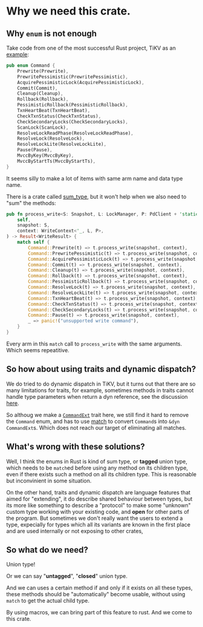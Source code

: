 # Why we need this crate.

## Why `enum` is not enough

Take code from one of the most successful Rust project,
TiKV as an [example](https://github.com/tikv/tikv/blob/fcb2791312203f40167a92bc9bf4c4421e72ecad/src/storage/txn/commands/mod.rs#L75):

```rust
pub enum Command {
    Prewrite(Prewrite),
    PrewritePessimistic(PrewritePessimistic),
    AcquirePessimisticLock(AcquirePessimisticLock),
    Commit(Commit),
    Cleanup(Cleanup),
    Rollback(Rollback),
    PessimisticRollback(PessimisticRollback),
    TxnHeartBeat(TxnHeartBeat),
    CheckTxnStatus(CheckTxnStatus),
    CheckSecondaryLocks(CheckSecondaryLocks),
    ScanLock(ScanLock),
    ResolveLockReadPhase(ResolveLockReadPhase),
    ResolveLock(ResolveLock),
    ResolveLockLite(ResolveLockLite),
    Pause(Pause),
    MvccByKey(MvccByKey),
    MvccByStartTs(MvccByStartTs),
}
```

It seems silly to make a lot of items with same arm name and data type name.

There is a crate called [sum_type](https://docs.rs/sum_type/0.2.0/sum_type), 
but it won't help when we also need to "sum" the methods:

```rust
pub fn process_write<S: Snapshot, L: LockManager, P: PdClient + 'static>(
    self,
    snapshot: S,
    context: WriteContext<'_, L, P>,
) -> Result<WriteResult> {
    match self {
        Command::Prewrite(t) => t.process_write(snapshot, context),
        Command::PrewritePessimistic(t) => t.process_write(snapshot, context),
        Command::AcquirePessimisticLock(t) => t.process_write(snapshot, context),
        Command::Commit(t) => t.process_write(snapshot, context),
        Command::Cleanup(t) => t.process_write(snapshot, context),
        Command::Rollback(t) => t.process_write(snapshot, context),
        Command::PessimisticRollback(t) => t.process_write(snapshot, context),
        Command::ResolveLock(t) => t.process_write(snapshot, context),
        Command::ResolveLockLite(t) => t.process_write(snapshot, context),
        Command::TxnHeartBeat(t) => t.process_write(snapshot, context),
        Command::CheckTxnStatus(t) => t.process_write(snapshot, context),
        Command::CheckSecondaryLocks(t) => t.process_write(snapshot, context),
        Command::Pause(t) => t.process_write(snapshot, context),
        _ => panic!("unsupported write command"),
    }
}
```

Every arm in this `match` call to `process_write` with the same arguments. Which seems repeatitive.

## So how about using traits and dynamic dispatch?

We do tried to do dynamic dispatch in TiKV,
but it turns out that there are so many limitations for traits,
for example, sometimes methods in traits cannot handle type parameters when return a dyn reference,
see the discussion [here](https://github.com/tikv/tikv/pull/8296#discussion_r462040210).

So althoug we make a [`CommandExt`](https://github.com/tikv/tikv/blob/fcb2791312203f40167a92bc9bf4c4421e72ecad/src/storage/txn/commands/mod.rs#L402) trait here, 
we still find it hard to remove the `Command` enum, and has to use [match](https://github.com/tikv/tikv/blob/a69dd472859004811477bb2291d1ef6260ac6ec2/src/storage/txn/commands/mod.rs#L441) to convert `Command`s into `&dyn CommandExt`s. Which does not reach our target of eliminating all matches.

## What's wrong with these solutions?

Well, I think the enums in Rust is kind of sum type, 
or **tagged** union type, which
needs to be `match`ed before using any method on 
its children type, even if there exists such a method on all its children type.
This is reasonable but inconvinient in some situation.

On the other hand, traits and dynamic dispatch are language features that 
aimed for "extending", it do describe shared behaviour between types,
but its more like something to describe a "protocol" to make some "unknown"
custom type working with your existing code, and **open** for other parts of the program.
But sometimes we don't really want the users to extend a type,
expecially for types which all its variants are known in the first place
and are used internally or not exposing to other crates, 

## So what do we need?

Union type!

Or we can say "**untagged**", "**closed**" union type.

And we can uses a certain method if and only if it exists on all these types,
these methods should be "automatically" become usable, without using `match` to get the actual child type.

By using macros, we can bring part of this feature to rust. And we come to this crate.
